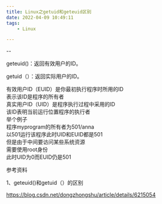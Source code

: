 ```yaml
---
title: Linux之getuid和geteuid区别
date: 2022-04-09 10:49:11
tags:
	- Linux

---
```


--

geteuid()：返回有效用户的ID。

getuid（）：返回实际用户的ID。

有效用户ID（EUID）是你最初执行程序时所用的ID  
  表示该ID是程序的所有者  
  真实用户ID（UID）是程序执行过程中采用的ID  
  该ID表明当前运行位置程序的执行者  
  举个例子  
  程序myprogram的所有者为501/anna  
  以501运行该程序此时UID和EUID都是501  
  但是由于中间要访问某些系统资源  
  需要使用root身份  
  此时UID为0而EUID仍是501

参考资料

1、geteuid()和getuid（）的区别

https://blog.csdn.net/dongzhongshu/article/details/6215054